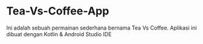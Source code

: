 # Tea-Vs-Coffee-App
Ini adalah sebuah permainan sederhana bernama Tea Vs Coffee. Aplikasi ini dibuat dengan Kotlin &amp; Android Studio IDE
